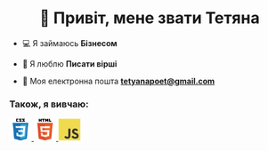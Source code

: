 <h1 align="center">👋 Привіт, мене звати Тетяна</h1>

- 💻 Я займаюсь **Бізнесом**

- 💖 Я люблю **Писати вірші**

- 📧 Моя електронна пошта **tetyanapoet@gmail.com**

<h3 align="left">Також, я вивчаю:</h3>
<p align="left"> <a href="https://www.w3schools.com/css/" target="_blank" rel="noreferrer"> <img src="https://raw.githubusercontent.com/devicons/devicon/master/icons/css3/css3-original-wordmark.svg" alt="css3" width="40" height="40"/> </a> <a href="https://www.w3.org/html/" target="_blank" rel="noreferrer"> <img src="https://raw.githubusercontent.com/devicons/devicon/master/icons/html5/html5-original-wordmark.svg" alt="html5" width="40" height="40"/> </a> <a href="https://developer.mozilla.org/en-US/docs/Web/JavaScript" target="_blank" rel="noreferrer"> <img src="https://raw.githubusercontent.com/devicons/devicon/master/icons/javascript/javascript-original.svg" alt="javascript" width="40" height="40"/> </a> </p>
